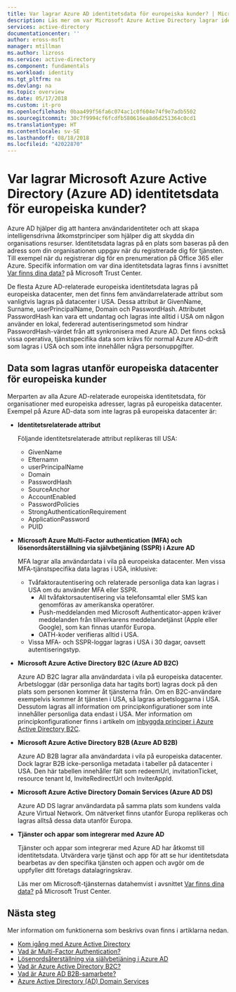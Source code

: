 ```yaml
---
title: Var lagrar Azure AD identitetsdata för europeiska kunder? | Microsoft Docs
description: Läs mer om var Microsoft Azure Active Directory lagrar identitetsrelaterade data för europeiska kunder.
services: active-directory
documentationcenter: ''
author: eross-msft
manager: mtillman
ms.author: lizross
ms.service: active-directory
ms.component: fundamentals
ms.workload: identity
ms.tgt_pltfrm: na
ms.devlang: na
ms.topic: overview
ms.date: 05/17/2018
ms.custom: it-pro
ms.openlocfilehash: 0baa499f56fa6c074ac1c0f604e74f9e7adb5502
ms.sourcegitcommit: 30c7f9994cf6fcdfb580616ea8d6d251364c0cd1
ms.translationtype: HT
ms.contentlocale: sv-SE
ms.lasthandoff: 08/18/2018
ms.locfileid: "42022870"
---
```

# <a name="where-does-microsoft-azure-active-directory-azure-ad-store-identity-data-for-european-customers"></a>Var lagrar Microsoft Azure Active Directory (Azure AD) identitetsdata för europeiska kunder?
Azure AD hjälper dig att hantera användaridentiteter och att skapa intelligensdrivna åtkomstprinciper som hjälper dig att skydda din organisations resurser. Identitetsdata lagras på en plats som baseras på den adress som din organisationen uppgav när du registrerade dig för tjänsten. Till exempel när du registrerar dig för en prenumeration på Office 365 eller Azure. Specifik information om var dina identitetsdata lagras finns i avsnittet [Var finns dina data?](https://www.microsoft.com/trustcenter/privacy/where-your-data-is-located) på Microsoft Trust Center.

De flesta Azure AD-relaterade europeiska identitetsdata lagras på europeiska datacenter, men det finns fem användarrelaterade attribut som vanligtvis lagras på datacenter i USA. Dessa attribut är GivenName, Surname, userPrincipalName, Domain och PasswordHash. Attributet PasswordHash kan vara ett undantag och lagras inte alltid i USA om någon använder en lokal, federerad autentiseringsmetod som hindrar PasswordHash-värdet från att synkronisera med Azure AD. Det finns också vissa operativa, tjänstspecifika data som krävs för normal Azure AD-drift som lagras i USA och som inte innehåller några personuppgifter.

## <a name="data-stored-outside-of-european-datacenters-for-european-customers"></a>Data som lagras utanför europeiska datacenter för europeiska kunder

Merparten av alla Azure AD-relaterade europeiska identitetsdata, för organisationer med europeiska adresser, lagras på europeiska datacenter. Exempel på Azure AD-data som inte lagras på europeiska datacenter är:

- **Identitetsrelaterade attribut**

    Följande identitetsrelaterade attribut replikeras till USA:

    - GivenName
    - Efternamn
    - userPrincipalName
    - Domain
    - PasswordHash
    - SourceAnchor
    - AccountEnabled
    - PasswordPolicies
    - StrongAuthenticationRequirement
    - ApplicationPassword
    - PUID

- **Microsoft Azure Multi-Factor authentication (MFA) och lösenordsåterställning via självbetjäning (SSPR) i Azure AD**
    
    MFA lagrar alla användardata i vila på europeiska datacenter. Men vissa MFA-tjänstspecifika data lagras i USA, inklusive:
    
    - Tvåfaktorautentisering och relaterade personliga data kan lagras i USA om du använder MFA eller SSPR.
        - All tvåfaktorsautentisering via telefonsamtal eller SMS kan genomföras av amerikanska operatörer.
        - Push-meddelanden med Microsoft Authenticator-appen kräver meddelanden från tillverkarens meddelandetjänst (Apple eller Google), som kan finnas utanför Europa.
        - OATH-koder verifieras alltid i USA. 
    - Vissa MFA- och SSPR-loggar lagras i USA i 30 dagar, oavsett autentiseringstyp.

- **Microsoft Azure Active Directory B2C (Azure AD B2C)**

    Azure AD B2C lagrar alla användardata i vila på europeiska datacenter. Arbetsloggar (där personliga data har tagits bort) lagras dock på den plats som personen kommer åt tjänsterna från. Om en B2C-användare exempelvis kommer åt tjänsten i USA, så lagras arbetsloggarna i USA. Dessutom lagras all information om principkonfigurationer som inte innehåller personliga data endast i USA. Mer information om principkonfigurationer finns i artikeln om [inbyggda principer i Azure Active Directory B2C](https://docs.microsoft.com/azure/active-directory-b2c/active-directory-b2c-reference-policies).

- **Microsoft Azure Active Directory B2B (Azure AD B2B)** 
    
    Azure AD B2B lagrar alla användardata i vila på europeiska datacenter. Dock lagrar B2B icke-personliga metadata i tabeller på datacenter i USA. Den här tabellen innehåller fält som redeemUrl, invitationTicket, resource tenant Id, InviteRedirectUrl och InviterAppId.

- **Microsoft Azure Active Directory Domain Services (Azure AD DS)**

    Azure AD DS lagrar användardata på samma plats som kundens valda Azure Virtual Network. Om nätverket finns utanför Europa replikeras och lagras alltså dessa data utanför Europa.

- **Tjänster och appar som integrerar med Azure AD**

    Tjänster och appar som integrerar med Azure AD har åtkomst till identitetsdata. Utvärdera varje tjänst och app för att se hur identitetsdata bearbetas av den specifika tjänsten och appen och avgör om de uppfyller ditt företags datalagringskrav.

    Läs mer om Microsoft-tjänsternas datahemvist i avsnittet [Var finns dina data?](https://www.microsoft.com/trustcenter/privacy/where-your-data-is-located) på Microsoft Trust Center.

## <a name="next-steps"></a>Nästa steg
Mer information om funktionerna som beskrivs ovan finns i artiklarna nedan.
- [Kom igång med Azure Active Directory](get-started-azure-ad.md)
- [Vad är Multi-Factor Authentication?](https://docs.microsoft.com/azure/active-directory/authentication/multi-factor-authentication)
- [Lösenordsåterställning via självbetjäning i Azure AD](https://docs.microsoft.com/azure/active-directory/authentication/active-directory-passwords-overview)
- [Vad är Azure Active Directory B2C?](https://docs.microsoft.com/azure/active-directory-b2c/active-directory-b2c-overview)
- [Vad är Azure AD B2B-samarbete?](https://docs.microsoft.com/azure/active-directory/active-directory-b2b-what-is-azure-ad-b2b)
- [Azure Active Directory (AD) Domain Services](https://docs.microsoft.com/azure/active-directory-domain-services/active-directory-ds-overview)
